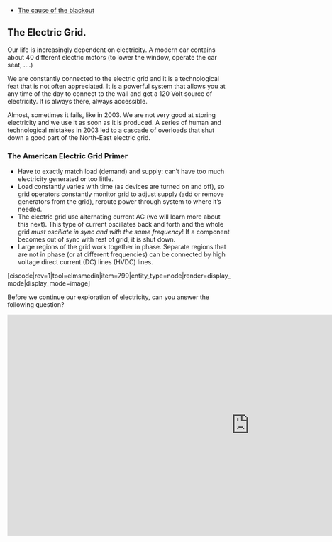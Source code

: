 - <a href="https://www.scientificamerican.com/article/2003-blackout-five-years-later/" target="_blank">The cause of the blackout</a>

## The Electric Grid.

Our life is increasingly dependent on electricity. A modern car contains about 40 different electric motors (to lower the window, operate the car seat, ....)

We are constantly connected to the electric grid and it is a technological feat that is not often appreciated. It is a powerful system that allows you at any time of the day to connect to the wall and get a 120 Volt source of electricity. It is always there, always accessible.

Almost, sometimes it fails, like in 2003. We are not very good at storing electricity and we use it as soon as it is produced. A series of human and technological mistakes in 2003 led to a cascade of overloads that shut down a good part of the North-East electric grid.

### The American Electric Grid Primer

- Have to exactly match load (demand) and supply: can’t have too much electricity generated or too little.
- Load constantly varies with time (as devices are turned on and off), so grid operators constantly monitor grid to adjust supply (add or remove generators from the grid), reroute power through system to where it’s needed.
- The electric grid use alternating current AC (we will learn more about this next). This type of current oscillates back and forth and the whole grid _must oscillate in sync and with the same frequency_! If a component becomes out of sync with rest of grid, it is shut down.
- Large regions of the grid work together in phase. Separate regions that are not in phase (or at different frequencies) can be connected by high voltage direct current (DC) lines (HVDC) lines.

[ciscode|rev=1|tool=elmsmedia|item=799|entity_type=node|render=display_mode|display_mode=image]

Before we continue our exploration of electricity, can you answer the following question?

<iframe src="https://h5p.org/h5p/embed/84226" width="1090" height="498" frameborder="0" allowfullscreen="allowfullscreen"></iframe><script src="https://h5p.org/sites/all/modules/h5p/library/js/h5p-resizer.js" charset="UTF-8"></script>